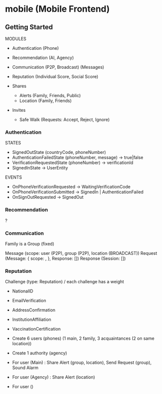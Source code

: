 # mobile (Mobile Frontend)
## Getting Started

MODULES
- Authentication (Phone)
- Recommendation (AI, Agency)
- Communication (P2P, Broadcast) (Messages)
- Reputation (Individual Score, Social Score)

- Shares
  - Alerts (Family, Friends, Public)
  - Location (Family, Friends)
- Invites
  - Safe Walk (Requests: Accept, Reject, Ignore)

### Authentication

STATES
- SignedOutState (countryCode, phoneNumber)
- AuthenticationFailedState (phoneNumber, message) -> true|false
- VerificationRequestedState (phoneNumber) -> verificationId
- SignedInState -> UserEntity

EVENTS
- OnPhoneVerificationRequested -> WaitingVerificationCode
- OnPhoneVerificationSubmitted -> SignedIn | AuthenticationFailed
- OnSignOutRequested -> SignedOut

### Recommendation

?

### Communication

Family is a Group (fixed)

Message (scope: user (P2P), group (P2P), location (BROADCAST))
Request (Message: { scope: ,  }, Response: [])
Response (Session: [])
### Reputation

Challenge (type: Reputation)
/ each challenge has a weight
- NationalID
- EmailVerification
- AddressConfirmation
- InstitutionAffiliation
- VaccinationCertification


- Create 6 users (phones) (1 main, 2 family, 3 acquaintances (2 on same location))
- Create 1 authority (agency)
- For user (Main) : Share Alert (group, location), Send Request (group), Sound Alarm
- For user (Agency) : Share Alert (location)
- For user ()